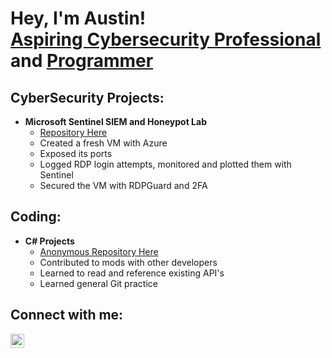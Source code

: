 <h1>Hey, I'm Austin! <br/><a href="https://github.com/AustinKLaw">Aspiring Cybersecurity Professional</a> and <a href="https://github.com/AustinKLaw">Programmer</a>

<h2>CyberSecurity Projects:</h2>

- <b>Microsoft Sentinel SIEM and Honeypot Lab</b>
  - [Repository Here](https://github.com/joshmadakor1/Algorithms-Practice)
  - Created a fresh VM with Azure
  - Exposed its ports
  - Logged RDP login attempts, monitored and plotted them with Sentinel
  - Secured the VM with RDPGuard and 2FA
 
<h2>Coding:</h2>

- <b>C# Projects</b>
  - [Anonymous Repository Here](https://github.com/joshmadakor1/Algorithms-Practice)
  - Contributed to mods with other developers
  - Learned to read and reference existing API's
  - Learned general Git practice

<h2>Connect with me:</h2>

[<img align="left" alt="JoshMadakor | LinkedIn" width="22px" src="https://cdn.jsdelivr.net/npm/simple-icons@v3/icons/linkedin.svg" />][linkedin]

[linkedin]: https://linkedin.com/in/joshmadakor
